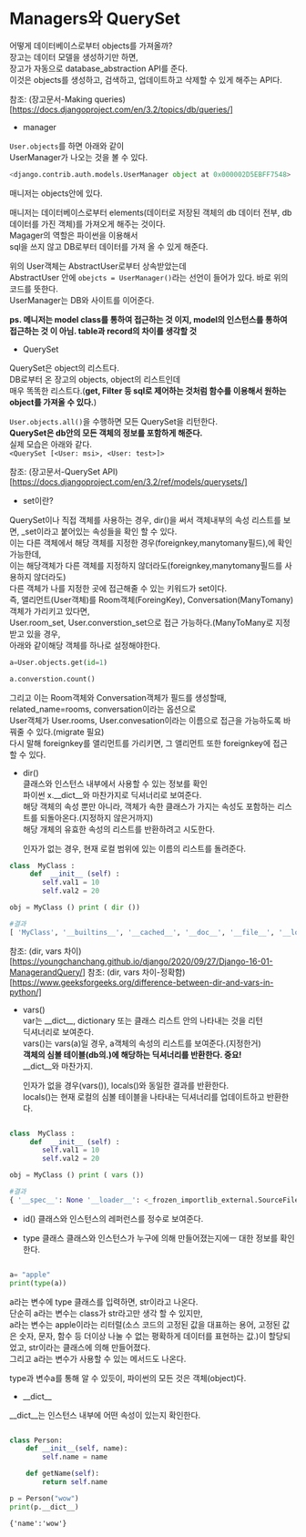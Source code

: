 # Managers와 QuerySet

어떻게 데이터베이스로부터 objects를 가져올까?  
장고는 데이터 모델을 생성하기만 하면,  
장고가 자동으로 database_abstraction API를 준다.  
이것은 objects를 생성하고, 검색하고, 업데이트하고 삭제할 수 있게 해주는 API다.

참조: (장고문서-Making queries)[https://docs.djangoproject.com/en/3.2/topics/db/queries/]

- manager

`User.objects`를 하면 아래와 같이  
UserManager가 나오는 것을 볼 수 있다.

```python
<django.contrib.auth.models.UserManager object at 0x000002D5EBFF7548>
```

매니저는 objects안에 있다.

매니저는 데이터베이스로부터 elements(데이터로 저장된 객체의 db 데이터 전부, db데이터를 가진 객체)를 가져오게 해주는 것이다.  
Magager의 역할은 파이썬을 이용해서  
sql을 쓰지 않고 DB로부터 데이터를 가져 올 수 있게 해준다.

위의 User객체는 AbstractUser로부터 상속받았는데  
AbstractUser 안에 `obejcts = UserManager()`라는 선언이 들어가 있다. 바로 위의 코드를 뜻한다.  
UserManager는 DB와 사이트를 이어준다.

**ps. 메니저는 model class를 통하여 접근하는 것 이지, model의 인스턴스를 통하여 접근하는 것 이 아님. table과 record의 차이를 생각할 것**

- QuerySet

QuerySet은 object의 리스트다.  
DB로부터 온 장고의 objects, object의 리스트인데  
매우 똑똑한 리스트다.(**get, Filter 등 sql로 제어하는 것처럼 함수를 이용해서 원하는 object를 가져올 수 있다.**)

`User.objects.all()`을 수행하면 모든 QuerySet을 리턴한다.  
**QuerySet은 db안의 모든 객체의 정보를 포함하게 해준다.**  
실제 모습은 아래와 같다.  
`<QuerySet [<User: msi>, <User: test>]>`

참조: (장고문서-QuerySet API)[https://docs.djangoproject.com/en/3.2/ref/models/querysets/]

- set이란?

QuerySet이나 직접 객체를 사용하는 경우, dir()을 써서 객체내부의 속성 리스트를 보면, \_set이라고 붙어있는 속성들을 확인 할 수 있다.  
이는 다른 객체에서 해당 객체를 지정한 경우(foreignkey,manytomany필드),에 확인 가능한데,  
이는 해당객체가 다른 객체를 지정하지 않더라도(foreignkey,manytomany필드를 사용하지 않더라도)  
다른 객체가 나를 지정한 곳에 접근해줄 수 있는 키워드가 set이다.  
즉, 앨리먼트(User객체)를 Room객체(ForeingKey), Conversation(ManyTomany)객체가 가리키고 있다면,  
User.room_set, User.converstion_set으로 접근 가능하다.(ManyToMany로 지정받고 있을 경우,  
아래와 같이해당 객체를 하나로 설정해야한다.

```python
a=User.objects.get(id=1)

a.converstion.count()

```

그리고 이는 Room객체와 Conversation객체가 필드를 생성할때, related_name=rooms, conversation이라는 옵션으로  
User객체가 User.rooms, User.convesation이라는 이름으로 접근을 가능하도록 바꿔줄 수 있다.(migrate 필요)  
다시 말해 foreignkey를 앨리먼트를 가리키면, 그 앨리먼트 또한 foreignkey에 접근 할 수 있다.

- dir()  
  클래스와 인스턴스 내부에서 사용할 수 있는 정보를 확인  
  파이썬 x.\_\_dict\_\_와 마찬가지로 딕셔너리로 보여준다.  
  해당 객체의 속성 뿐만 아니라, 객체가 속한 클래스가 가지는 속성도 포함하는 리스트를 되돌아온다.(지정하지 않은거까지)  
  해당 개체의 유효한 속성의 리스트를 반환하려고 시도한다.

  인자가 없는 경우, 현재 로컬 범위에 있는 이름의 리스트를 돌려준다.

```python
class  MyClass :
     def  __init__ (self) :
        self.val1 = 10
        self.val2 = 20

obj = MyClass () print ( dir ())

#결과
[ 'MyClass', '__builtins__', '__cached__', '__doc__', '__file__', '__loader__', '__name__', '__package__', '__spec__', 'obj']

```

참조: (dir, vars 차이)[https://youngchanchang.github.io/django/2020/09/27/Django-16-01-ManagerandQuery/]
참조: (dir, vars 차이-정확함)[https://www.geeksforgeeks.org/difference-between-dir-and-vars-in-python/]

- vars()  
  var는 \_\_dict\_\_, dictionary 또는 클래스 리스트 안의 나타내는 것을 리턴  
  딕셔너리로 보여준다.  
  vars()는 vars(a)일 경우, a객체의 속성의 리스트를 보여준다.(지정한거)  
  **객체의 심볼 테이블(db의.)에 해당하는 딕셔너리를 반환한다. 중요!**  
  \_\_dict\_\_와 마찬가지.

  인자가 없을 경우(vars()), locals()와 동일한 결과를 반환한다.  
  locals()는 현재 로컬의 심볼 테이블을 나타내는 딕셔너리를 업데이트하고 반환한다.

```python

class  MyClass :
     def  __init__ (self) :
        self.val1 = 10
        self.val2 = 20

obj = MyClass () print ( vars ())

#결과
{ '__spec__': None '__loader__': <_frozen_importlib_external.SourceFileLoader object at 0x00000289CD407940> '__file__': '/path/to/somewhere.py', '__cached__': None '__builtins__'<module 'builtins' (built-in)> '__name__': '__main__', 'obj': <__ main __. MyClass object at 0x00000289CD4698D0> 'MyClass': <class '__main __. MyClass'> '__doc__': None '__package__' : None}

```

- id()
  클래스와 인스턴스의 레퍼런스를 정수로 보여준다.

- type 클래스
  클래스와 인스턴스가 누구에 의해 만들어졌는지에ㅡ 대한 정보를 확인한다.

```python

a= "apple"
print(type(a))

```

a라는 변수에 type 클래스를 입력하면, str이라고 나온다.  
단순히 a라는 변수는 class가 str라고만 생각 할 수 있지만,  
a라는 변수는 apple이라는 리터럴(소스 코드의 고정된 값을 대표하는 용어, 고정된 값은 숫자, 문자, 함수 등 더이상 나눌 수 없는 평확하게 데이터를 표현하는 값.)이 할당되었고, str이라는 클래스에 의해 만들어졌다.  
그리고 a라는 변수가 사용할 수 있는 메서드도 나온다.

type과 변수a를 통해 알 수 있듯이, 파이썬의 모든 것은 객체(object)다.

- \_\_dict\_\_

\_\_dict\_\_는 인스턴스 내부에 어떤 속성이 있는지 확인한다.

```python

class Person:
    def __init__(self, name):
        self.name = name

    def getName(self):
        return self.name

p = Person("wow")
print(p.__dict__)
```

```
{'name':'wow'}
```
